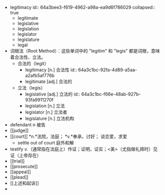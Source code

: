 - legitimacy
  id:: 64a3bee3-f619-4962-a98a-ea9d6f786029
  collapsed:: true
	- legitimate
	- legislative
	- legislation
	- legislator
	- legislature
	- legal
- 词根法（Root Method）：这些单词中的 "legitim" 和 "legis" 都是词根，意味着合法性、立法。
	- 合法的（legit）
		- legitimacy [n.] 合法性
		  id:: 64a3c1bc-92fa-4d89-a5aa-a2afb5af776b
		- legitimate [adj.] 合法的
	- 立法（legis）
		- legislative [adj.] 立法的
		  id:: 64a3c1bc-f66e-48ab-927b-93fa9911270f
		- legislation [n.] 立法
		- legislator [n.] 立法者
		- legislature [n.] 立法机构
- defendant n 被告
- [[judge]]
- [[court]] *n.*法院，法庭； *v.*奉承，讨好； 谈恋爱，求爱
	- settle out of court 庭外和解
- testify *v.*（通常指在法庭上）作证；证明，证实；<美>（尤指做礼拜时）见证（上帝存在）
- [[trial]]
- [[prosecute]]
- [[appeal]]
- [[plead]]
- [[上述和起诉]]
-